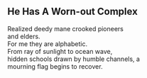 He Has A Worn-out Complex
-------------------------
Realized deedy mane crooked pioneers  
and elders.  
For me they are alphabetic.  
From ray of sunlight to ocean wave,  
hidden schools drawn by humble channels, a  
mourning flag begins to recover.  
